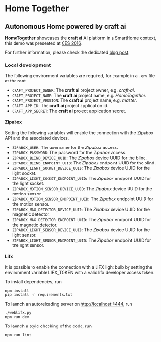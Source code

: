 # Home Together #
## Autonomous Home powered by **craft ai** ##

**HomeTogether** showcases the **craft ai** AI platform in a SmartHome context,
this demo was presented at [CES 2016](http://www.craft.ai/blog/home-together-a-ces-demo/).

For further information, please check the dedicated [blog post](http://www.craft.ai/blog/home-together-hands-on/).

### Local development ###

The following environment variables are required, for example in a `.env` file at the root

- `CRAFT_PROJECT_OWNER`: The **craft ai** project owner, e.g. _craft-ai_.
- `CRAFT_PROJECT_NAME`: The **craft ai** project name, e.g. _HomeTogether_.
- `CRAFT_PROJECT_VERSION`: The **craft ai** project name, e.g. _master_.
- `CRAFT_APP_ID`: The **craft ai** project application id.
- `CRAFT_APP_SECRET`: The **craft ai** project application secret.

#### Zipabox ####

Setting the following variables will enable the connection with the Zipabox API and the associated devices.

- `ZIPABOX_USER`: The username for the _Zipabox_ access.
- `ZIPABOX_PASSWORD`: The password for the _Zipabox_ access.
- `ZIPABOX_BLIND_DEVICE_UUID`: The _Zipabox_ device UUID for the blind.
- `ZIPABOX_BLIND_ENDPOINT_UUID`: The _Zipabox_ endpoint UUID for the blind.
- `ZIPABOX_LIGHT_SOCKET_DEVICE_UUID`: The _Zipabox_ device UUID for the light socket.
- `ZIPABOX_LIGHT_SOCKET_ENDPOINT_UUID`: The _Zipabox_ endpoint UUID for the light socket.
- `ZIPABOX_MOTION_SENSOR_DEVICE_UUID`: The _Zipabox_ device UUID for the motion sensor.
- `ZIPABOX_MOTION_SENSOR_ENDPOINT_UUID`: The _Zipabox_ endpoint UUID for the motion sensor.
- `ZIPABOX_MAG_DETECTOR_DEVICE_UUID`: The _Zipabox_ device UUID for the magnetic detector.
- `ZIPABOX_MAG_DETECTOR_ENDPOINT_UUID`: The _Zipabox_ endpoint UUID for the magnetic detector.
- `ZIPABOX_LIGHT_SENSOR_DEVICE_UUID`: The _Zipabox_ device UUID for the light sensor.
- `ZIPABOX_LIGHT_SENSOR_ENDPOINT_UUID`: The _Zipabox_ endpoint UUID for the light sensor.

#### Lifx ####

It is possible to enable the connection with a LiFX light bulb by setting the environment variable LIFX_TOKEN with a valid lifx developer access token.


To install dependencies, run

    npm install
    pip install -r requirements.txt

To launch an autoreloading server on <http://localhost:4444>, run

    ./weblifx.py
    npm run dev

To launch a style checking of the code, run

    npm run lint

